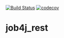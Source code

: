 [![Build Status](https://travis-ci.org/alexey-belov1/job4j_rest.svg?branch=master)](https://travis-ci.org/alexey-belov1/job4j_rest)
[![codecov](https://codecov.io/gh/alexey-belov1/job4j_rest/branch/master/graph/badge.svg)](https://codecov.io/gh/alexey-belov1/job4j_rest)

# job4j_rest